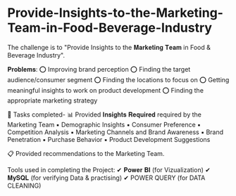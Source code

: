 # Provide-Insights-to-the-Marketing-Team-in-Food-Beverage-Industry

The challenge is to "Provide Insights to the 𝐌𝐚𝐫𝐤𝐞𝐭𝐢𝐧𝐠 𝐓𝐞𝐚𝐦 in Food & Beverage Industry".

𝐏𝐫𝐨𝐛𝐥𝐞𝐦𝐬:
⭕ Improving brand perception
⭕ Finding the target audience/consumer segment
⭕ Finding the locations to focus on
⭕ Getting meaningful insights to work on product development
⭕ Finding the appropriate marketing strategy

📌 Tasks completed-
📊 Provided 𝐈𝐧𝐬𝐢𝐠𝐡𝐭𝐬 𝐑𝐞𝐪𝐮𝐢𝐫𝐞𝐝 required by the Marketing Team
▪ Demographic Insights
▪ Consumer Preference
▪ Competition Analysis
▪ Marketing Channels and Brand Awareness
▪ Brand Penetration
▪ Purchase Behavior
▪ Product Development Suggestions

📋 Provided recommendations to the Marketing Team.

Tools used in completing the Project:
✔ 𝐏𝐨𝐰𝐞𝐫 𝐁𝐈 (for Vizualization)
✔ 𝐌𝐲𝐒𝐐𝐋 (for verifying Data & practising)
✔ POWER QUERY (for DATA CLEANING)
